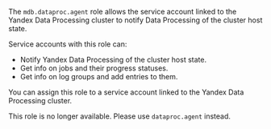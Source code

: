 The `mdb.dataproc.agent` role allows the service account linked to the Yandex Data Processing cluster to notify Data Processing of the cluster host state.

Service accounts with this role can:
* Notify Yandex Data Processing of the cluster host state.
* Get info on jobs and their progress statuses.
* Get info on log groups and add entries to them.

You can assign this role to a service account linked to the Yandex Data Processing cluster.

This role is no longer available. Please use `dataproc.agent` instead.